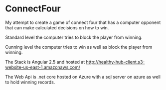 # ConnectFour
My attempt to create a game of connect four that has a computer opponent that can make calculated decisions on how to win.

Standard level the computer tries to block the player from winning.

Cunning level the computer tries to win as well as block the player from winning.

The Stack is Angular 2.5 and hosted at http://healthy-hub-client.s3-website-us-east-1.amazonaws.com/

The Web Api is .net core hosted on Azure with a sql server on azure as well to hold winning records. 
